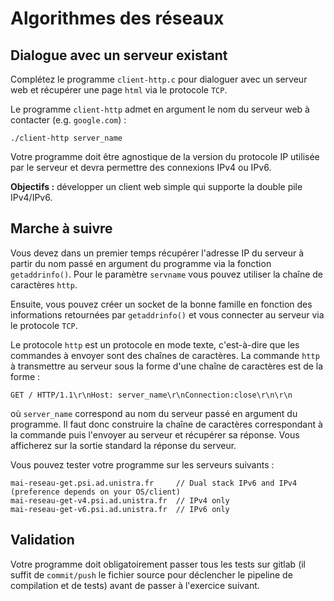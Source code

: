 # Algorithmes des réseaux

## Dialogue avec un serveur existant

Complétez le programme `client-http.c` pour dialoguer avec un serveur web et récupérer une page `html` via le protocole `TCP`.

Le programme `client-http` admet en argument le nom du serveur web à contacter (e.g. `google.com`) :

    ./client-http server_name

Votre programme doit être agnostique de la version du protocole IP utilisée par le serveur et devra permettre des connexions IPv4 ou IPv6.

**Objectifs :** développer un client web simple qui supporte la double pile IPv4/IPv6.

## Marche à suivre

Vous devez dans un premier temps récupérer l'adresse IP du serveur à partir du nom passé en argument du programme via la fonction `getaddrinfo()`. Pour le paramètre `servname` vous pouvez utiliser la chaîne de caractères `http`.

Ensuite, vous pouvez créer un socket de la bonne famille en fonction des informations retournées par `getaddrinfo()` et vous connecter au serveur via le protocole `TCP`.

Le protocole `http` est un protocole en mode texte, c'est-à-dire que les commandes à envoyer sont des chaînes de caractères. La commande `http` à transmettre au serveur sous la forme d'une chaîne de caractères est de la forme :

    GET / HTTP/1.1\r\nHost: server_name\r\nConnection:close\r\n\r\n

où `server_name` correspond au nom du serveur passé en argument du programme. Il faut donc construire la chaîne de caractères correspondant à la commande puis l'envoyer au serveur et récupérer sa réponse.
Vous afficherez sur la sortie standard la réponse du serveur.

Vous pouvez tester votre programme sur les serveurs suivants :

    mai-reseau-get.psi.ad.unistra.fr     // Dual stack IPv6 and IPv4 (preference depends on your OS/client) 
    mai-reseau-get-v4.psi.ad.unistra.fr  // IPv4 only
    mai-reseau-get-v6.psi.ad.unistra.fr  // IPv6 only

## Validation

Votre programme doit obligatoirement passer tous les tests sur gitlab (il suffit de `commit/push` le fichier source pour déclencher le pipeline de compilation et de tests) avant de passer à l'exercice suivant.
